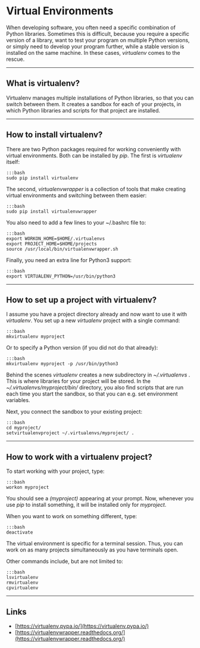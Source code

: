 
# Virtual Environments

When developing software, you often need a specific combination of Python libraries. Sometimes this is difficult, because you require a specific version of a library, want to test your program on multiple Python versions, or simply need to develop your program further, while a stable version is installed on the same machine. In these cases, *virtualenv* comes to the rescue.

----

## What is virtualenv?

Virtualenv manages multiple installations of Python libraries, so that you can switch between them. It creates a sandbox for each of your projects, in which Python libraries and scripts for that project are installed.

----

## How to install virtualenv?

There are two Python packages required for working conveniently with virtual environments. Both can be installed by *pip*. The first is *virtualenv* itself:

    :::bash
    sudo pip install virtualenv

The second, *virtualenvwrapper* is a collection of tools that make creating virtual environments and switching between them easier:

    :::bash
    sudo pip install virtualenvwrapper

You also need to add a few lines to your ~/.bashrc file to:

    :::bash
    export WORKON_HOME=$HOME/.virtualenvs
    export PROJECT_HOME=$HOME/projects
    source /usr/local/bin/virtualenvwrapper.sh

Finally, you need an extra line for Python3 support:

    :::bash
    export VIRTUALENV_PYTHON=/usr/bin/python3

----

## How to set up a project with virtualenv?

I assume you have a project directory already and now want to use it with *virtualenv*. You set up a new *virtualenv* project with a single command:

    :::bash
    mkvirtualenv myproject

Or to specify a Python version (if you did not do that already):

    :::bash
    mkvirtualenv myproject -p /usr/bin/python3

Behind the scenes *virtualenv* creates a new subdirectory in *~/.virtualenvs* . This is where libraries for your project will be stored. In the *~/.virtualenvs/myproject/bin/* directory, you also find scripts that are run each time you start the sandbox, so that you can e.g. set environment variables.

Next, you connect the sandbox to your existing project:

    :::bash
    cd myproject/
    setvirtualenvproject ~/.virtualenvs/myproject/ .

----

## How to work with a virtualenv project?

To start working with your project, type:

    :::bash
    workon myproject

You should see a *(myproject)* appearing at your prompt. Now, whenever you use *pip* to install something, it will be installed only for *myproject*.

When you want to work on something different, type:

    :::bash
    deactivate

The virtual environment is specific for a terminal session. Thus, you can work on as many projects simultaneously as you have terminals open.

Other commands include, but are not limited to:

    :::bash
    lsvirtualenv
    rmvirtualenv
    cpvirtualenv

----

## Links

* [https://virtualenv.pypa.io/](https://virtualenv.pypa.io/)
* [https://virtualenvwrapper.readthedocs.org/](https://virtualenvwrapper.readthedocs.org/)
